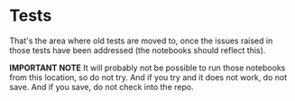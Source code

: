 # Tests

That's the area where old tests are moved to, once the issues raised in those tests have been addressed (the notebooks should reflect this).

**IMPORTANT NOTE** It will probably not be possible to run those notebooks from this location, so do not try. And if you try and it does not work, do not save. And if you save, do not check into the repo.